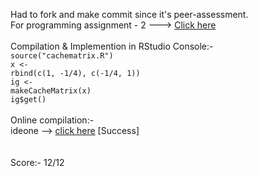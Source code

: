 Had to fork and make commit since it's peer-assessment. <br>
For programming assignment - 2 ---> <a href="https://github.com/ashumeow/ProgrammingAssignment2">Click here</a>
<br><br>
Compilation & Implemention in RStudio Console:-<br>
<code>source("cachematrix.R")</code><br>
<code>x <- rbind(c(1, -1/4), c(-1/4, 1))</code><br>
<code>ig <- makeCacheMatrix(x)</code><br>
<code>ig$get()</code>
<br><br>
Online compilation:- <br>
ideone --> <a href="https://ideone.com/QJJQlv">click here</a> [Success] <br>
<br>
<br>
Score:- 12/12
